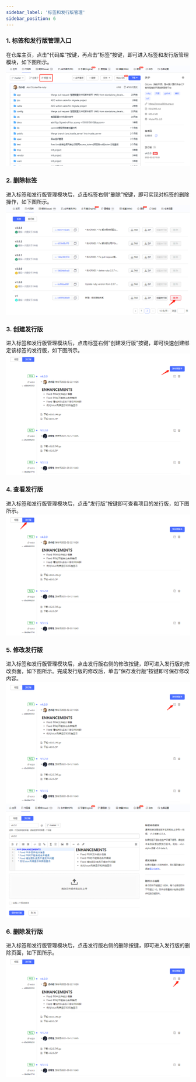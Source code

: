 ```yaml
---
sidebar_label: '标签和发行版管理'   
sidebar_position: 6   
---
```

### **1. 标签和发行版管理入口**
在仓库主页，点击“代码库”按键，再点击”标签“按键，即可进入标签和发行版管理模块，如下图所示。
![](../../static/img/代码库管理/标签和发行版管理/标签和发行版管理入口.png)<br/>
  
### **2. 删除标签**
进入标签和发行版管理模块后，点击标签右侧“删除”按键，即可实现对标签的删除操作，如下图所示。
![](../../static/img/代码库管理/标签和发行版管理/删除标签.png)<br/>
  
### **3. 创建发行版**
进入标签和发行版管理模块后，点击标签右侧”创建发行版”按键，即可快速创建绑定该标签的发行版，如下图所示。
![](../../static/img/代码库管理/标签和发行版管理/发布新版本.png)<br/>
  
### **4. 查看发行版**
进入标签和发行版管理模块后，点击”发行版”按键即可查看项目的发行版，如下图所示。
![](../../static/img/代码库管理/标签和发行版管理/查看发行版.png)<br/>
 
### **5. 修改发行版**
进入标签和发行版管理模块后，点击发行版右侧的修改按键，即可进入发行版的修改页面，如下图所示。完成发行版的修改后，单击”保存发行版“按键即可保存修改内容。
![](../../static/img/代码库管理/标签和发行版管理/修改发行版.png)<br/>
![](../../static/img/代码库管理/标签和发行版管理/发行版修改页面.png)<br/>
  
### **6. 删除发行版**
进入标签和发行版管理模块后，点击发行版右侧的删除按键，即可进入发行版的删除页面，如下图所示。
![](../../static/img/代码库管理/标签和发行版管理/删除发行版.png)<br/>
  